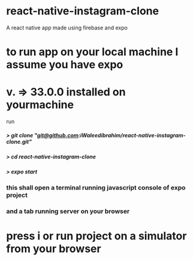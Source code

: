 # react-native-instagram-clone
A react native app made using firebase and expo

# to run app on your local machine I assume you have expo 
# v. => 33.0.0 installed on yourmachine

run 
##### > git clone "git@github.com:iWaleedibrahim/react-native-instagram-clone.git"
##### > cd react-native-instagram-clone
##### > expo start

 ### this shall open a terminal running javascript console of expo project 
 ### and a tab running server on your browser
 # press i or run project on a simulator from your browser
 
